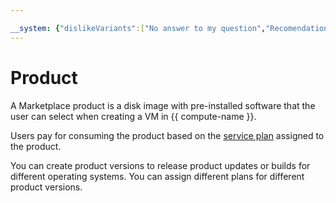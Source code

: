```yaml
---

__system: {"dislikeVariants":["No answer to my question","Recomendations didn't help","The content doesn't match title","Other"]}
---
```

# Product

A Marketplace product is a disk image with pre-installed software that the user can select when creating a VM in {{ compute-name }}.

Users pay for consuming the product based on the [service plan](tariff.md) assigned to the product.

You can create product versions to release product updates or builds for different operating systems. You can assign different plans for different product versions.

